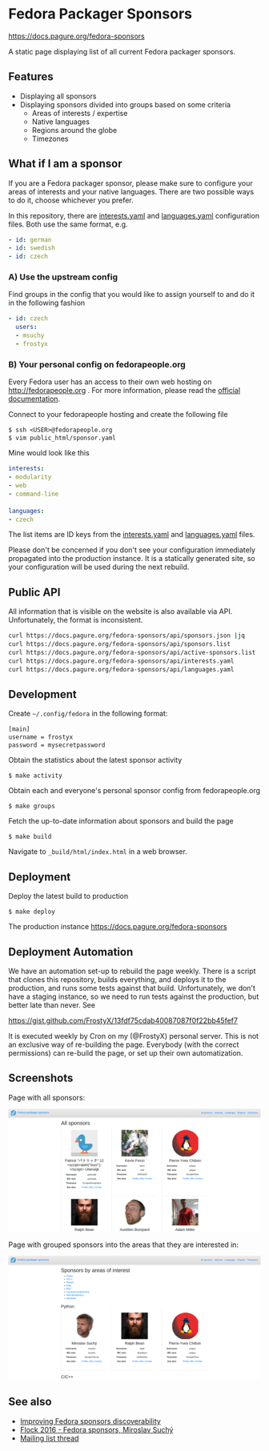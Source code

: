 # Fedora Packager Sponsors

https://docs.pagure.org/fedora-sponsors

A static page displaying list of all current Fedora packager
sponsors.

## Features

- Displaying all sponsors
- Displaying sponsors divided into groups based on some criteria
  - Areas of interests / expertise
  - Native languages
  - Regions around the globe
  - Timezones


## What if I am a sponsor

If you are a Fedora packager sponsor, please make sure to configure
your areas of interests and your native languages. There are two
possible ways to do it, choose whichever you prefer.

In this repository, there are [interests.yaml][interests] and
[languages.yaml][languages] configuration files. Both use the same
format, e.g.

```yaml
- id: german
- id: swedish
- id: czech
```


### A) Use the upstream config

Find groups in the config that you would like to assign yourself to
and do it in the following fashion

```yaml
- id: czech
  users:
  - msuchy
  - frostyx
```


### B) Your personal config on fedorapeople.org

Every Fedora user has an access to their own web hosting on
http://fedorapeople.org . For more information, please read the
[official documentation][fedorapeople-docs].

Connect to your fedorapeople hosting and create the following file

```
$ ssh <USER>@fedorapeople.org
$ vim public_html/sponsor.yaml
```

Mine would look like this

```yaml
interests:
- modularity
- web
- command-line

languages:
- czech
```

The list items are ID keys from the [interests.yaml][interests] and
[languages.yaml][languages] files.

Please don't be concerned if you don't see your configuration
immediately propagated into the production instance. It is a
statically generated site, so your configuration will be used during
the next rebuild.


## Public API

All information that is visible on the website is also available via API.
Unfortunately, the format is inconsistent.

```bash
curl https://docs.pagure.org/fedora-sponsors/api/sponsors.json |jq
curl https://docs.pagure.org/fedora-sponsors/api/sponsors.list
curl https://docs.pagure.org/fedora-sponsors/api/active-sponsors.list
curl https://docs.pagure.org/fedora-sponsors/api/interests.yaml
curl https://docs.pagure.org/fedora-sponsors/api/languages.yaml
```


## Development

Create `~/.config/fedora` in the following format:

```
[main]
username = frostyx
password = mysecretpassword
```

Obtain the statistics about the latest sponsor activity

```
$ make activity
```

Obtain each and everyone's personal sponsor config from
fedorapeople.org

```
$ make groups
```

Fetch the up-to-date information about sponsors and build the page

```
$ make build
```

Navigate to `_build/html/index.html` in a web browser.


## Deployment

Deploy the latest build to production

```
$ make deploy
```

The production instance
https://docs.pagure.org/fedora-sponsors


## Deployment Automation

We have an automation set-up to rebuild the page weekly. There is a
script that clones this repository, builds everything, and deploys it
to the production, and runs some tests against that
build. Unfortunately, we don't have a staging instance, so we need to
run tests against the production, but better late than never. See

https://gist.github.com/FrostyX/13fdf75cdab40087087f0f22bb45fef7

It is executed weekly by Cron on my (@FrostyX) personal server. This
is not an exclusive way of re-building the page. Everybody (with the
correct permissions) can re-build the page, or set up their own
automatization.


## Screenshots

Page with all sponsors:

![All sponsors](img/sponsors-all-3.png)

Page with grouped sponsors into the areas that they are interested in:

![All sponsors](img/sponsors-interests-3.png)


## See also

- [Improving Fedora sponsors discoverability][packager-sponsors-rfe]
- [Flock 2016 - Fedora sponsors, Miroslav Suchý][msuchy-flock]
- [Mailing list thread][mailing-list-thread]


[packager-sponsors-rfe]: https://pagure.io/packager-sponsors/issue/470
[msuchy-flock]: https://www.youtube.com/watch?v=yBjPLrD77p4
[mailing-list-thread]: https://lists.fedoraproject.org/archives/list/devel@lists.fedoraproject.org/thread/IISNS57OVFFGPCZWUPZGZXUVBAMW74VZ/
[interests]: https://github.com/FrostyX/fedora-sponsors/blob/main/interests.yaml
[languages]: https://github.com/FrostyX/fedora-sponsors/blob/main/languages.yaml
[fedorapeople-docs]: https://fedoraproject.org/wiki/Infrastructure/fedorapeople.org
